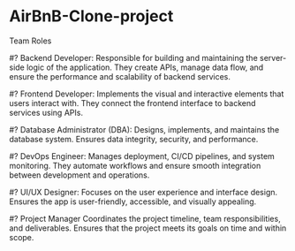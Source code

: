 # AirBnB-Clone-project

Team Roles

#? Backend Developer:
Responsible for building and maintaining the server-side logic of the application. They create APIs, manage data flow, and ensure the performance and scalability of backend services.

#? Frontend Developer:
Implements the visual and interactive elements that users interact with. They connect the frontend interface to backend services using APIs.

#? Database Administrator (DBA):
Designs, implements, and maintains the database system. Ensures data integrity, security, and performance.

#? DevOps Engineer:
Manages deployment, CI/CD pipelines, and system monitoring. They automate workflows and ensure smooth integration between development and operations.

#? UI/UX Designer:
Focuses on the user experience and interface design. Ensures the app is user-friendly, accessible, and visually appealing.

#? Project Manager
Coordinates the project timeline, team responsibilities, and deliverables. Ensures that the project meets its goals on time and within scope.
